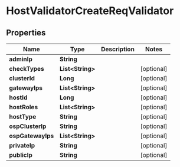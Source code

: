 # HostValidatorCreateReqValidator

## Properties
Name | Type | Description | Notes
------------ | ------------- | ------------- | -------------
**adminIp** | **String** |  | 
**checkTypes** | **List&lt;String&gt;** |  |  [optional]
**clusterId** | **Long** |  |  [optional]
**gatewayIps** | **List&lt;String&gt;** |  |  [optional]
**hostId** | **Long** |  |  [optional]
**hostRoles** | **List&lt;String&gt;** |  |  [optional]
**hostType** | **String** |  |  [optional]
**ospClusterIp** | **String** |  |  [optional]
**ospGatewayIps** | **List&lt;String&gt;** |  |  [optional]
**privateIp** | **String** |  |  [optional]
**publicIp** | **String** |  |  [optional]
